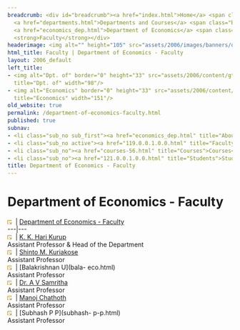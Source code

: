 ```yaml
---
breadcrumb: <div id="breadcrumb"><a href="index.html">Home</a> <span class="breadcrumb_spacer">&gt;</span>
  <a href="departments.html">Departments and Courses</a> <span class="breadcrumb_spacer">&gt;</span>
  <a href="economics_dep.html">Department of Economics</a> <span class="breadcrumb_spacer">&gt;</span>
  <strong>Faculty</strong></div>
headerimage: <img alt="" height="105" src="assets/2006/images/banners/departments.jpg" width="472"/>
html_title: Faculty | Department of Economics - Faculty
layout: 2006_default
left_title:
- <img alt="Dpt. of" border="0" height="33" src="assets/2006/content/gt/fcb6421c7c62628408190d4ca84029e5.png"
  title="Dpt. of" width="98"/>
- <img alt="Economics" border="0" height="33" src="assets/2006/content/gt/e29ea5df62b2d34de5752aabc2a4da7f.png"
  title="Economics" width="151"/>
old_website: true
permalink: /department-of-economics-faculty.html
published: true
subnav:
- <li class="sub_no sub_first"><a href="economics_dep.html" title="About">About</a></li>
- <li class="sub_no active"><a href="119.0.0.1.0.0.html" title="Faculty">Faculty</a></li>
- <li class="sub_no"><a href="courses-56.html" title="Courses">Courses</a></li>
- <li class="sub_no"><a href="121.0.0.1.0.0.html" title="Students">Students</a></li>
title: Department of Economics - Faculty
---
```


# Department of Economics - Faculty

![](assets/2006/img/article/intlink_1.gif)![](assets/2006/img/leer.gif) | [Department of Economics -
Faculty](department-of-economics-faculty.html)  
---|---  
![](assets/2006/img/article/intlink_1.gif)![](assets/2006/img/leer.gif) | [K. K. Hari
Kurup](kurup.html)  
Assistant Professor & Head of the Department  
![](assets/2006/img/article/intlink_1.gif)![](assets/2006/img/leer.gif) | [Shinto M.
Kuriakose](shinto.html)  
Assistant Professor  
![](assets/2006/img/article/intlink_1.gif)![](assets/2006/img/leer.gif) | [Balakrishnan U](bala-
eco.html)  
Assistant Professor  
![](assets/2006/img/article/intlink_1.gif)![](assets/2006/img/leer.gif) | [Dr. A V
Samritha](samritha.html)  
Assistant Professor  
![](assets/2006/img/article/intlink_1.gif)![](assets/2006/img/leer.gif) | [Manoj
Chathoth](manoj-2.html)  
Assistant Professor  
![](assets/2006/img/article/intlink_1.gif)![](assets/2006/img/leer.gif) | [Subhash P P](subhash-
p-p.html)  
Assistant Professor